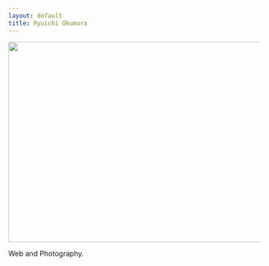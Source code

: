 ```yaml
---
layout: default
title: Ryuichi Okumura
---
```

<p><img src="http://farm5.static.flickr.com/4014/4586084325_f5ef8fc065_z.jpg" width="600" height="400"></p>

Web and Photography.
